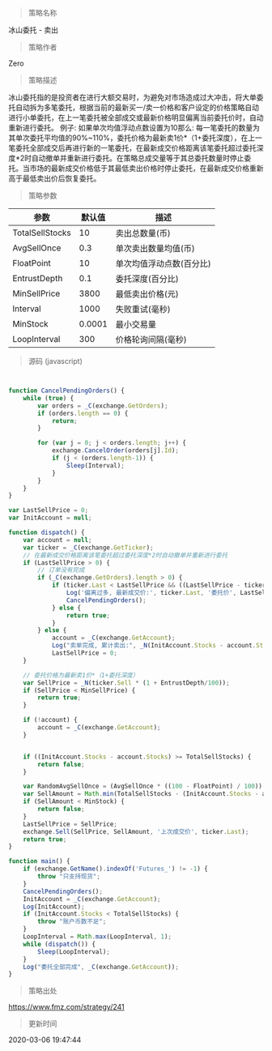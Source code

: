 
> 策略名称

冰山委托 - 卖出

> 策略作者

Zero

> 策略描述

冰山委托指的是投资者在进行大额交易时，为避免对市场造成过大冲击，将大单委托自动拆为多笔委托，根据当前的最新买一/卖一价格和客户设定的价格策略自动进行小单委托，在上一笔委托被全部成交或最新价格明显偏离当前委托价时，自动重新进行委托。
例子:
如果单次均值浮动点数设置为10那么:
每一笔委托的数量为其单次委托平均值的90%~110%，委托价格为最新卖1价*（1+委托深度），在上一笔委托全部成交后再进行新的一笔委托，在最新成交价格距离该笔委托超过委托深度*2时自动撤单并重新进行委托。在策略总成交量等于其总委托数量时停止委托。当市场的最新成交价格低于其最低卖出价格时停止委托，在最新成交价格重新高于最低卖出价后恢复委托。

> 策略参数



|参数|默认值|描述|
|----|----|----|
|TotalSellStocks|10|卖出总数量(币)|
|AvgSellOnce|0.3|单次卖出数量均值(币)|
|FloatPoint|10|单次均值浮动点数(百分比)|
|EntrustDepth|0.1|委托深度(百分比)|
|MinSellPrice|3800|最低卖出价格(元)|
|Interval|1000|失败重试(毫秒)|
|MinStock|0.0001|最小交易量|
|LoopInterval|300|价格轮询间隔(毫秒)|


> 源码 (javascript)

``` javascript


function CancelPendingOrders() {
    while (true) {
        var orders = _C(exchange.GetOrders);
        if (orders.length == 0) {
            return;
        }

        for (var j = 0; j < orders.length; j++) {
            exchange.CancelOrder(orders[j].Id);
            if (j < (orders.length-1)) {
                Sleep(Interval);
            }
        }
    }
}

var LastSellPrice = 0;
var InitAccount = null;

function dispatch() {
    var account = null;
    var ticker = _C(exchange.GetTicker);
    // 在最新成交价格距离该笔委托超过委托深度*2时自动撤单并重新进行委托
    if (LastSellPrice > 0) {
        // 订单没有完成
        if (_C(exchange.GetOrders).length > 0) {
            if (ticker.Last < LastSellPrice && ((LastSellPrice - ticker.Last) / ticker.Last) > (2*(EntrustDepth/100))) {
                Log('偏离过多, 最新成交价:', ticker.Last, '委托价', LastSellPrice);
                CancelPendingOrders();
            } else {
                return true;
            }
        } else {
            account = _C(exchange.GetAccount);
            Log("卖单完成, 累计卖出:", _N(InitAccount.Stocks - account.Stocks), "平均卖出价:", _N((account.Balance - InitAccount.Balance) / (InitAccount.Stocks - account.Stocks))); }
            LastSellPrice = 0;
    }

    // 委托价格为最新卖1价*（1+委托深度）
    var SellPrice = _N(ticker.Sell * (1 + EntrustDepth/100));
    if (SellPrice < MinSellPrice) {
        return true;
    }

    if (!account) {
        account = _C(exchange.GetAccount);
    }


    if ((InitAccount.Stocks - account.Stocks) >= TotalSellStocks) {
        return false;
    }

    var RandomAvgSellOnce = (AvgSellOnce * ((100 - FloatPoint) / 100)) + (((FloatPoint * 2) / 100) * AvgSellOnce * Math.random());
    var SellAmount = Math.min(TotalSellStocks - (InitAccount.Stocks - account.Stocks), RandomAvgSellOnce);
    if (SellAmount < MinStock) {
        return false;
    }
    LastSellPrice = SellPrice;
    exchange.Sell(SellPrice, SellAmount, '上次成交价', ticker.Last);
    return true;
}

function main() {
    if (exchange.GetName().indexOf('Futures_') != -1) {
        throw "只支持现货";
    }
    CancelPendingOrders();
    InitAccount = _C(exchange.GetAccount);
    Log(InitAccount);
    if (InitAccount.Stocks < TotalSellStocks) {
        throw "账户币数不足";
    }
    LoopInterval = Math.max(LoopInterval, 1);
    while (dispatch()) {
        Sleep(LoopInterval);
    }
    Log("委托全部完成", _C(exchange.GetAccount));
}


```

> 策略出处

https://www.fmz.com/strategy/241

> 更新时间

2020-03-06 19:47:44
